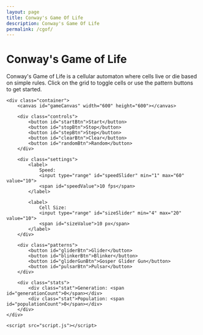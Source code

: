 ```yaml
---
layout: page
title: Conway's Game Of Life
description: Conway's Game Of Life
permalink: /cgof/
---
```


<!DOCTYPE html>
<html lang="en">
<head>
    <meta charset="UTF-8">
    <meta name="viewport" content="width=device-width, initial-scale=1.0">
    <title>Conway's Game of Life</title>
    <link rel="stylesheet" href="styles.css">
</head>
<body>
    <h1>Conway's Game of Life</h1>
    <div class="description">
        Conway's Game of Life is a cellular automaton where cells live or die based on simple rules.
        Click on the grid to toggle cells or use the pattern buttons to get started.
    </div>
    
    <div class="container">
        <canvas id="gameCanvas" width="600" height="600"></canvas>
        
        <div class="controls">
            <button id="startBtn">Start</button>
            <button id="stopBtn">Stop</button>
            <button id="stepBtn">Step</button>
            <button id="clearBtn">Clear</button>
            <button id="randomBtn">Random</button>
        </div>
        
        <div class="settings">
            <label>
                Speed:
                <input type="range" id="speedSlider" min="1" max="60" value="10">
                <span id="speedValue">10 fps</span>
            </label>
            
            <label>
                Cell Size:
                <input type="range" id="sizeSlider" min="4" max="20" value="10">
                <span id="sizeValue">10 px</span>
            </label>
        </div>
        
        <div class="patterns">
            <button id="gliderBtn">Glider</button>
            <button id="blinkerBtn">Blinker</button>
            <button id="gliderGunBtn">Gosper Glider Gun</button>
            <button id="pulsarBtn">Pulsar</button>
        </div>
        
        <div class="stats">
            <div class="stat">Generation: <span id="generationCount">0</span></div>
            <div class="stat">Population: <span id="populationCount">0</span></div>
        </div>
    </div>

    <script src="script.js"></script>
</body>
</html>